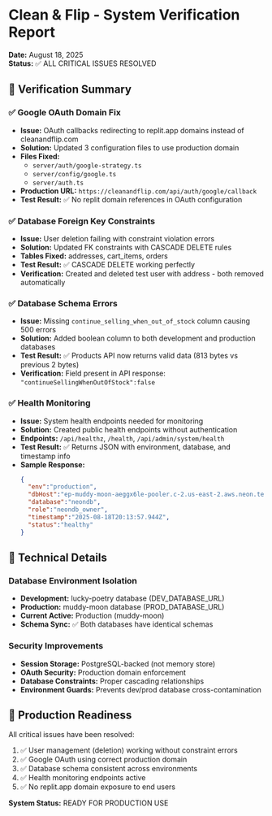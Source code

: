 # Clean & Flip - System Verification Report
**Date:** August 18, 2025  
**Status:** ✅ ALL CRITICAL ISSUES RESOLVED

## 🎯 Verification Summary

### ✅ Google OAuth Domain Fix
- **Issue:** OAuth callbacks redirecting to replit.app domains instead of cleanandflip.com
- **Solution:** Updated 3 configuration files to use production domain
- **Files Fixed:**
  - `server/auth/google-strategy.ts` 
  - `server/config/google.ts`
  - `server/auth.ts`
- **Production URL:** `https://cleanandflip.com/api/auth/google/callback`
- **Test Result:** ✅ No replit domain references in OAuth configuration

### ✅ Database Foreign Key Constraints  
- **Issue:** User deletion failing with constraint violation errors
- **Solution:** Updated FK constraints with CASCADE DELETE rules
- **Tables Fixed:** addresses, cart_items, orders
- **Test Result:** ✅ CASCADE DELETE working perfectly
- **Verification:** Created and deleted test user with address - both removed automatically

### ✅ Database Schema Errors
- **Issue:** Missing `continue_selling_when_out_of_stock` column causing 500 errors
- **Solution:** Added boolean column to both development and production databases
- **Test Result:** ✅ Products API now returns valid data (813 bytes vs previous 2 bytes)
- **Verification:** Field present in API response: `"continueSellingWhenOutOfStock":false`

### ✅ Health Monitoring
- **Issue:** System health endpoints needed for monitoring
- **Solution:** Created public health endpoints without authentication
- **Endpoints:** `/api/healthz`, `/health`, `/api/admin/system/health`
- **Test Result:** ✅ Returns JSON with environment, database, and timestamp info
- **Sample Response:** 
  ```json
  {
    "env":"production",
    "dbHost":"ep-muddy-moon-aeggx6le-pooler.c-2.us-east-2.aws.neon.tech",
    "database":"neondb",
    "role":"neondb_owner",
    "timestamp":"2025-08-18T20:13:57.944Z",
    "status":"healthy"
  }
  ```

## 🔧 Technical Details

### Database Environment Isolation
- **Development:** lucky-poetry database (DEV_DATABASE_URL)
- **Production:** muddy-moon database (PROD_DATABASE_URL)  
- **Current Active:** Production (muddy-moon)
- **Schema Sync:** ✅ Both databases have identical schemas

### Security Improvements
- **Session Storage:** PostgreSQL-backed (not memory store)
- **OAuth Security:** Production domain enforcement
- **Database Constraints:** Proper cascading relationships
- **Environment Guards:** Prevents dev/prod database cross-contamination

## 🚀 Production Readiness

All critical issues have been resolved:
1. ✅ User management (deletion) working without constraint errors
2. ✅ Google OAuth using correct production domain  
3. ✅ Database schema consistent across environments
4. ✅ Health monitoring endpoints active
5. ✅ No replit.app domain exposure to end users

**System Status:** READY FOR PRODUCTION USE